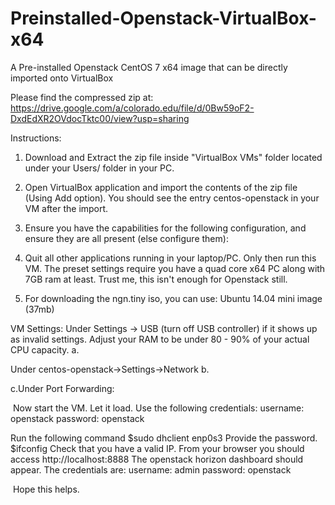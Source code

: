# Preinstalled-Openstack-VirtualBox-x64
A Pre-installed Openstack CentOS 7 x64 image that can be directly imported onto VirtualBox

Please find the compressed zip at: 
https://drive.google.com/a/colorado.edu/file/d/0Bw59oF2-DxdEdXR2OVdocTktc00/view?usp=sharing

Instructions:
1. Download and Extract the zip file inside "VirtualBox VMs" folder located under your Users/<username> folder in your PC.
2. Open VirtualBox application and import the contents of the zip file (Using Add option). You should see the entry centos-openstack in your VM after the import.
3. Ensure you have the capabilities for the following configuration, and ensure they are all present (else configure them):
4. Quit all other applications running in your laptop/PC. Only then run this VM. The preset settings require you have a quad core x64 PC along with 7GB ram at least. Trust me, this isn't enough for Openstack still.

5. For downloading the ngn.tiny iso, you can use: Ubuntu 14.04 mini image (37mb)

VM Settings:
Under Settings -> USB (turn off USB controller) if it shows up as invalid settings.
Adjust your RAM to be under 80 - 90% of your actual CPU capacity.
a. 

Under centos-openstack->Settings->Network
b.

c.Under Port Forwarding:

​
Now start the VM. Let it load. Use the following credentials:
username: openstack
password: openstack

Run the following command
$sudo dhclient enp0s3
Provide the password.
$ifconfig
Check that you have a valid IP. From your browser you should access http://localhost:8888
The openstack horizon dashboard should appear.
The credentials are:
username: admin
password: openstack


​
Hope this helps.
